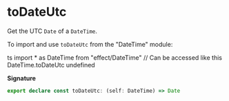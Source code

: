# toDateUtc

Get the UTC `Date` of a `DateTime`.

To import and use `toDateUtc` from the "DateTime" module:

ts
import \* as DateTime from "effect/DateTime"
// Can be accessed like this
DateTime.toDateUtc
undefined

**Signature**

```ts
export declare const toDateUtc: (self: DateTime) => Date
```
